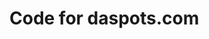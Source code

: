 # Code for daspots.com

<!---
// codes chris:
(switch to python2) source activate python2
deploy: gulp deploy --project dasapp-176816

-->